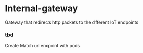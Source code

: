 # Internal-gateway

Gateway that redirects http packets to the different IoT endpoints


### tbd

Create 
Match url endpoint with pods

